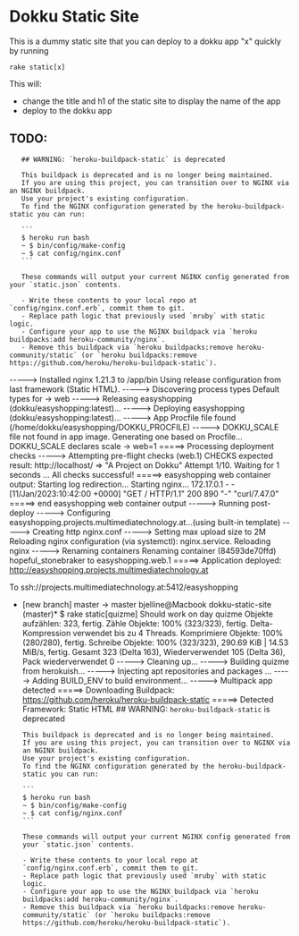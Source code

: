 # Dokku Static Site

This is a dummy static site that you can deploy to a dokku app "x" quickly
by running

    rake static[x]

This will:

- change the title and h1 of the static site to display the name of the app
- deploy to the dokku app

## TODO:

       ## WARNING: `heroku-buildpack-static` is deprecated

       This buildpack is deprecated and is no longer being maintained.
       If you are using this project, you can transition over to NGINX via an NGINX buildpack.
       Use your project's existing configuration.
       To find the NGINX configuration generated by the heroku-buildpack-static you can run:

       ```
       $ heroku run bash
       ~ $ bin/config/make-config
       ~ $ cat config/nginx.conf
       ```

       These commands will output your current NGINX config generated from your `static.json` contents.

       - Write these contents to your local repo at `config/nginx.conf.erb`, commit them to git.
       - Replace path logic that previously used `mruby` with static logic.
       - Configure your app to use the NGINX buildpack via `heroku buildpacks:add heroku-community/nginx`.
       - Remove this buildpack via `heroku buildpacks:remove heroku-community/static` (or `heroku buildpacks:remove https://github.com/heroku/heroku-buildpack-static`).

-----> Installed nginx 1.21.3 to /app/bin
       Using release configuration from last framework (Static HTML).
-----> Discovering process types
       Default types for  -> web
-----> Releasing easyshopping (dokku/easyshopping:latest)...
-----> Deploying easyshopping (dokku/easyshopping:latest)...
-----> App Procfile file found (/home/dokku/easyshopping/DOKKU_PROCFILE)
-----> DOKKU_SCALE file not found in app image. Generating one based on Procfile...
       DOKKU_SCALE declares scale -> web=1
=====> Processing deployment checks
-----> Attempting pre-flight checks (web.1)
       CHECKS expected result:
       http://localhost/ => "A Project on Dokku"
       Attempt 1/10. Waiting for 1 seconds ...
       All checks successful!
=====> easyshopping web container output:
       Starting log redirection...
       Starting nginx...
       172.17.0.1 - - [11/Jan/2023:10:42:00 +0000] "GET / HTTP/1.1" 200 890 "-" "curl/7.47.0"
=====> end easyshopping web container output
-----> Running post-deploy
-----> Configuring easyshopping.projects.multimediatechnology.at...(using built-in template)
-----> Creating http nginx.conf
-----> Setting max upload size to 2M
Reloading nginx configuration (via systemctl): nginx.service.
       Reloading nginx
-----> Renaming containers
       Renaming container (84593de70ffd) hopeful_stonebraker to easyshopping.web.1
=====> Application deployed:
       http://easyshopping.projects.multimediatechnology.at

To ssh://projects.multimediatechnology.at:5412/easyshopping
 * [new branch]      master -> master
bjelline@Macbook dokku-static-site (master)*
$ rake static[quizme]
Should work on day quizme
Objekte aufzählen: 323, fertig.
Zähle Objekte: 100% (323/323), fertig.
Delta-Kompression verwendet bis zu 4 Threads.
Komprimiere Objekte: 100% (280/280), fertig.
Schreibe Objekte: 100% (323/323), 290.69 KiB | 14.53 MiB/s, fertig.
Gesamt 323 (Delta 163), Wiederverwendet 105 (Delta 36), Pack wiederverwendet 0
-----> Cleaning up...
-----> Building quizme from herokuish...
-----> Injecting apt repositories and packages ...
-----> Adding BUILD_ENV to build environment...
-----> Multipack app detected
=====> Downloading Buildpack: https://github.com/heroku/heroku-buildpack-static
=====> Detected Framework: Static HTML
       ## WARNING: `heroku-buildpack-static` is deprecated

       This buildpack is deprecated and is no longer being maintained.
       If you are using this project, you can transition over to NGINX via an NGINX buildpack.
       Use your project's existing configuration.
       To find the NGINX configuration generated by the heroku-buildpack-static you can run:

       ```
       $ heroku run bash
       ~ $ bin/config/make-config
       ~ $ cat config/nginx.conf
       ```

       These commands will output your current NGINX config generated from your `static.json` contents.

       - Write these contents to your local repo at `config/nginx.conf.erb`, commit them to git.
       - Replace path logic that previously used `mruby` with static logic.
       - Configure your app to use the NGINX buildpack via `heroku buildpacks:add heroku-community/nginx`.
       - Remove this buildpack via `heroku buildpacks:remove heroku-community/static` (or `heroku buildpacks:remove https://github.com/heroku/heroku-buildpack-static`).



